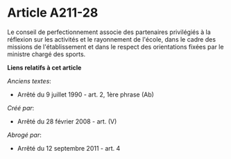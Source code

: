 # Article A211-28

Le conseil de perfectionnement associe des partenaires privilégiés à la réflexion sur les activités et le rayonnement de
l'école, dans le cadre des missions de l'établissement et dans le respect des orientations fixées par le ministre chargé des
sports.

**Liens relatifs à cet article**

_Anciens textes_:

  - Arrêté du 9 juillet 1990 - art. 2, 1ère phrase (Ab)

_Créé par_:

  - Arrêté du 28 février 2008 - art. (V)

_Abrogé par_:

  - Arrêté du 12 septembre 2011 - art. 4
